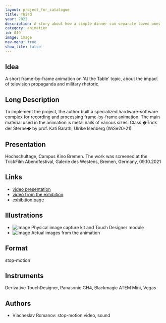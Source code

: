 ```yaml
---
layout: project_for_catalogue
title: Third
year: 2022
description: A story about how a simple dinner can separate loved ones and friends when the Third breaks through the screen.
category: animation
id: 019
image: image
nav-menu: true
show_tile: false
---
```

## Idea

A short frame-by-frame animation on 'At the Table' topic, about the impact of television propaganda and military rhetoric.

## Long Description

To implement the project, the author built a specialized hardware-software complex for recording and processing frame-by-frame animation. The main material used in the animation is metal nails of various sizes. Class �Trick der Sterne� by prof. Kati Barath, Ulrike Isenberg (WiSe20-21)

## Presentation

Hochschultage, Campus Kino Bremen. The work was screened at the TrickFilm Abendfestival, Galerie des Westens, Bremen, Germany, 09.10.2021

## Links

- [video presentation](https://www.youtube.com/watch?v=hoF9YWCXGP8)
- [video from the exhibition](https://youtu.be/B8gVVMtiYNc)
- [exhibition page](https://www.gadewe.de/archiv-1/)

## Illustrations

- ![Image]('url') Physical image capture kit and Touch Designer module
- ![Image]('url') Actual images from the animation

## Format

stop-motion

## Instruments

Derivative TouchDesigner, Panasonic GH4, Blackmagic ATEM Mini, Vegas

## Authors
- Viacheslav Romanov: stop-motion video, sound
